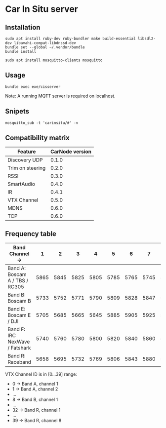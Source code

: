 # Car In Situ server

## Installation

```
sudo apt install ruby-dev ruby-bundler make build-essential libsdl2-dev libavahi-compat-libdnssd-dev
bundle set --global ~/.vendor/bundle
bundle install
```

```
sudo apt install mosquitto-clients mosquitto
```

## Usage

```
bundle exec exe/cisserver
```

Note: A running MQTT server is required on localhost.

## Snipets

```
mosquitto_sub -t 'carinsitu/#' -v
```

## Compatibility matrix

| Feature          | CarNode version |
|------------------|-----------------|
| Discovery UDP    |           0.1.0 |
| Trim on steering |           0.2.0 |
| RSSI             |           0.3.0 |
| SmartAudio       |           0.4.0 |
| IR               |           0.4.1 |
| VTX Channel      |           0.5.0 |
| MDNS             |           0.6.0 |
| TCP              |           0.6.0 |

## Frequency table

|                 Band Channel → |   1  |   2  |   3  |   4  |   5  |   6  |   7  |   8  |
|--------------------------------|------|------|------|------|------|------|------|------|
| Band A: Boscam A / TBS / RC305 | 5865 | 5845 | 5825 | 5805 | 5785 | 5765 | 5745 | 5725 |
| Band B: Boscam B               | 5733 | 5752 | 5771 | 5790 | 5809 | 5828 | 5847 | 5866 |
| Band E: Boscam E / DJI         | 5705 | 5685 | 5665 | 5645 | 5885 | 5905 | 5925 | 5945 |
| Band F: IRC NexWave / Fatshark | 5740 | 5760 | 5780 | 5800 | 5820 | 5840 | 5860 | 5880 |
| Band R: Raceband               | 5658 | 5695 | 5732 | 5769 | 5806 | 5843 | 5880 | 5917 |

VTX Channel ID is in [0...39] range:
 * 0 → Band A, channel 1
 * 1 → Band A, channel 2
 * …
 * 8 → Band B, channel 1
 * …
 * 32 → Band R, channel 1
 * …
 * 39 → Band R, channel 8
